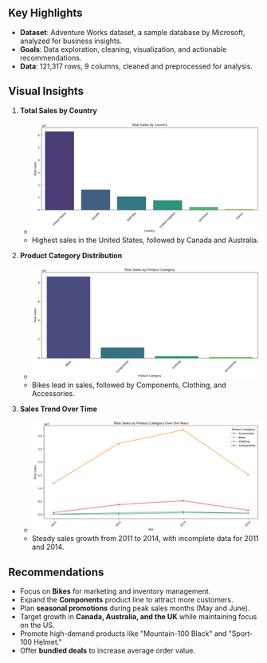
## Key Highlights

- **Dataset**: Adventure Works dataset, a sample database by Microsoft, analyzed for business insights.
- **Goals**: Data exploration, cleaning, visualization, and actionable recommendations.
- **Data**: 121,317 rows, 9 columns, cleaned and preprocessed for analysis.

## Visual Insights

1. **Total Sales by Country**  
    - ![Sales By Country](<Visualisations\Sales by country.png>)  
    - Highest sales in the United States, followed by Canada and Australia.

2. **Product Category Distribution**  
    - ![Distribution of Product Categories](<Visualisations\Distribution of sales by categories.png>)  
    - Bikes lead in sales, followed by Components, Clothing, and Accessories.

3. **Sales Trend Over Time**  
    - ![Sales Trend Over Time](<Visualisations\Sales trend of categories over time.png>)  
    - Steady sales growth from 2011 to 2014, with incomplete data for 2011 and 2014.

## Recommendations

- Focus on **Bikes** for marketing and inventory management.
- Expand the **Components** product line to attract more customers.
- Plan **seasonal promotions** during peak sales months (May and June).
- Target growth in **Canada, Australia, and the UK** while maintaining focus on the US.
- Promote high-demand products like "Mountain-100 Black" and "Sport-100 Helmet."
- Offer **bundled deals** to increase average order value.
